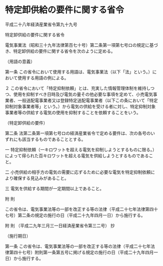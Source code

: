 # 特定卸供給の要件に関する省令

平成二十八年経済産業省令第九十九号

特定卸供給の要件に関する省令

電気事業法（昭和三十九年法律第百七十号）第二条第一項第七号ロの規定に基づき、特定卸供給の要件に関する省令を次のように定める。

（用語の意義）

第一条 この省令において使用する用語は、電気事業法（以下「法」という。）において使用する用語の例による。

２ この省令において「特定抑制依頼」とは、充実した情報管理体制を維持しつつ、使用を抑制すべき日時及び電気の量その他必要な事項を定めて、小売電気事業者、一般送配電事業者又は登録特定送配電事業者（以下この条において「特定抑制対象事業者等」という。）から電気の供給を受ける者に対し、特定抑制対象事業者等の供給する電気の使用を抑制することを依頼することをいう。

（特定卸供給の要件）

第二条 法第二条第一項第七号ロの経済産業省令で定める要件は、次の各号のいずれにも該当するものであることとする。

一 特定抑制依頼（一キロワットを超える電気を抑制しようとするものに限る。）によって得られた百キロワットを超える電気を供給しようとするものであること。

二 小売供給の相手方の電気の需要に応ずるために必要な電気を特定抑制依頼により確保する見込みがあること。

三 電気を供給する期間が一定期間以上であること。

附 則

この省令は、電気事業法等の一部を改正する等の法律（平成二十七年法律第四十七号）第二条の規定の施行の日（平成二十九年四月一日）から施行する。

附 則 （平成二九年三月三一日経済産業省令第三二号） 抄

（施行期日）

第一条 この省令は、電気事業法等の一部を改正する等の法律（平成二十七年法律第四十七号）附則第一条第五号に掲げる規定の施行の日（平成二十九年四月一日）から施行する。
